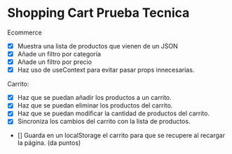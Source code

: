 # Shopping Cart Prueba Tecnica

Ecommerce

- [x] Muestra una lista de productos que vienen de un JSON
- [x] Añade un filtro por categoría
- [x] Añade un filtro por precio
- [x] Haz uso de useContext para evitar pasar props innecesarias.

Carrito:

- [x] Haz que se puedan añadir los productos a un carrito.
- [x] Haz que se puedan eliminar los productos del carrito.
- [x] Haz que se puedan modificar la cantidad de productos del carrito.
- [x] Sincroniza los cambios del carrito con la lista de productos.
- [] Guarda en un localStorage el carrito para que se recupere al recargar la página. (da puntos)